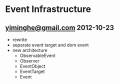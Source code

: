 # Event Infrastructure


## yiminghe@gmail.com 2012-10-23

 - rewrite
 - separate event target and dom event
 - new architecture
    - ObservableEvent
    - Observer
    - EventObject
    - EventTarget
    - Event